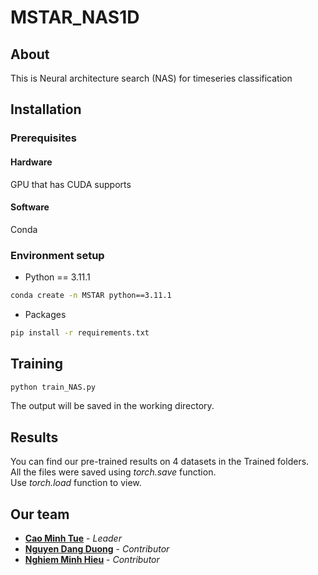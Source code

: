 # MSTAR_NAS1D

## About

This is Neural architecture search (NAS) for timeseries classification

## Installation

### Prerequisites

#### Hardware
GPU that has CUDA supports
#### Software
Conda

### Environment setup
- Python == 3.11.1
```bash
conda create -n MSTAR python==3.11.1
```
- Packages
```bash
pip install -r requirements.txt
``` 

## Training
```bash
python train_NAS.py
```
The output will be saved in the working directory.

## Results
You can find our pre-trained results on 4 datasets in the Trained folders. \
All the files were saved using *torch.save* function. \
Use *torch.load* function to view.

## Our team

- **[Cao Minh Tue](https://github.com/tue147)** - *Leader*
- **[Nguyen Dang Duong](https://github.com/Mr-Duo)** - *Contributor*
- **[Nghiem Minh Hieu](https://github.com/gitgud8055)** - *Contributor*
